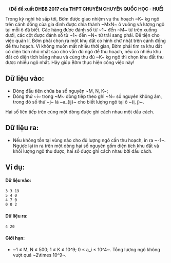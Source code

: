 **<center>(Đề đề xuất DHBB 2017 của THPT CHUYÊN CHUYÊN QUỐC HỌC - HUẾ)</center>**

Trong kỳ nghỉ hè sắp tới, Bờm được giao nhiệm vụ thu hoạch ~K~ kg ngô trên cánh đồng của gia đình được chia thành ~MxN~ ô vuông và lượng ngô tại mỗi ô đã biết. Các hàng được đánh số từ ~1~ đến ~M~ từ trên xuống dưới, các cột được đánh số từ ~1~ đến ~N~ từ trái sang phải. Để tiện cho việc quản lí, Bờm phải chọn ra một khu đất có hình chữ nhật trên cánh đồng để thu hoạch. Vì không muốn mất nhiều thời gian, Bờm phải tìm ra khu đất có diện tích nhỏ nhất sao cho vẫn đủ ngô để thu hoạch, nếu có nhiều khu đất có diện tích bằng nhau và cùng thu đủ ~K~ kg ngô thì chọn khu đất thu được nhiều ngô nhất. Hãy giúp Bờm thực hiện công việc này!

## Dữ liệu vào:
- Dòng đầu tiên chứa ba số nguyên ~M, N, K~;
- Dòng thứ ~i~ trong ~M~ dòng tiếp theo ghi ~N~ số nguyên không âm, trong đó số thứ ~j~ là ~a_{ij}~ cho biết lượng ngô tại ô ~(i, j)~.

Hai số liên tiếp trên cùng một dòng được ghi cách nhau một dấu cách.

## Dữ liệu ra:
- Nếu không tồn tại vùng nào cho đủ lượng ngô cần thu hoạch, in ra ~-1~. Ngược lại in ra trên một dòng hai số nguyên gồm diện tích khu đất và khối lượng ngô thu được, hai số được ghi cách nhau bởi dấu cách.

## Ví dụ:
#### Dữ liệu vào:
```
3 3 19
5 4 0
4 7 0
0 0 2
```

#### Dữ liệu ra:
```
4 20
```

#### Giới hạn:
- ~1 ≤ M, N ≤ 500; 1 ≤ K ≤ 10^9; 0 ≤ a_i ≤ 10^4~. Tổng lượng ngô không vượt quá ~2\times 10^9~.
